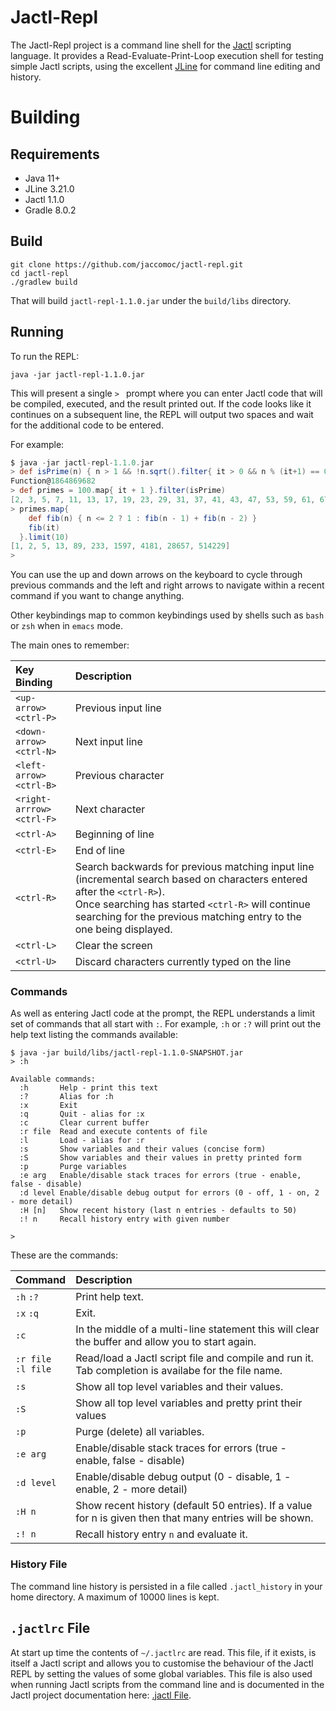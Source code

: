 # Jactl-Repl

The Jactl-Repl project is a command line shell for the [Jactl](https://github.com/jaccomoc/jactl) scripting
language.
It provides a Read-Evaluate-Print-Loop execution shell for testing simple Jactl scripts, using the excellent
[JLine](https://github.com/jline/jline3) for command line editing and history.

# Building

## Requirements

* Java 11+
* JLine 3.21.0
* Jactl 1.1.0
* Gradle 8.0.2

## Build

```shell
git clone https://github.com/jaccomoc/jactl-repl.git
cd jactl-repl
./gradlew build
```

That will build `jactl-repl-1.1.0.jar` under the `build/libs` directory.

## Running

To run the REPL:
```shell
java -jar jactl-repl-1.1.0.jar
```

This will present a single `> ` prompt where you can enter Jactl code that will be compiled, executed, and the
result printed out.
If the code looks like it continues on a subsequent line, the REPL will output two spaces and wait for the additional
code to be entered.

For example:
```groovy
$ java -jar jactl-repl-1.1.0.jar
> def isPrime(n) { n > 1 && !n.sqrt().filter{ it > 0 && n % (it+1) == 0 } }
Function@1864869682
> def primes = 100.map{ it + 1 }.filter(isPrime)
[2, 3, 5, 7, 11, 13, 17, 19, 23, 29, 31, 37, 41, 43, 47, 53, 59, 61, 67, 71, 73, 79, 83, 89, 97]
> primes.map{
    def fib(n) { n <= 2 ? 1 : fib(n - 1) + fib(n - 2) }
    fib(it)
  }.limit(10)
[1, 2, 5, 13, 89, 233, 1597, 4181, 28657, 514229]
>
```

You can use the up and down arrows on the keyboard to cycle through previous commands and the left and right arrows
to navigate within a recent command if you want to change anything.

Other keybindings map to common keybindings used by shells such as `bash` or `zsh` when in `emacs` mode.

The main ones to remember:

| Key Binding                      | Description                                                                                                                                                                                                                                            |
|:---------------------------------|:-------------------------------------------------------------------------------------------------------------------------------------------------------------------------------------------------------------------------------------------------------|
| `<up-arrow>`<br/>`<ctrl-P>`      | Previous input line                                                                                                                                                                                                                                    |
| `<down-arrow>`<br/>`<ctrl-N>`    | Next input line
| `<left-arrow>`<br/>`<ctrl-B>`    | Previous character
| `<right-arrrow>`<br/>`<ctrl-F>`  | Next character
| `<ctrl-A>`                       | Beginning of line                                                                                                                                                                                                                                      |
 | `<ctrl-E>`                       | End of line                                                                                                                                                                                                                                            |
| `<ctrl-R>`                       | Search backwards for previous matching input line (incremental search based on characters entered after the `<ctrl-R>`).<br/>Once searching has started `<ctrl-R>` will continue searching for the previous matching entry to the one being displayed. |
 | `<ctrl-L>`                       | Clear the screen                                                                                                                                                                                                                                       | 
 | `<ctrl-U>`                       | Discard characters currently typed on the line                                                                                                                                                                                                         |

### Commands

As well as entering Jactl code at the prompt, the REPL understands a limit set of commands that all start with `:`.
For example, `:h` or `:?` will print out the help text listing the commands available:
```
$ java -jar build/libs/jactl-repl-1.1.0-SNAPSHOT.jar
> :h

Available commands:
  :h       Help - print this text
  :?       Alias for :h
  :x       Exit
  :q       Quit - alias for :x
  :c       Clear current buffer
  :r file  Read and execute contents of file
  :l       Load - alias for :r
  :s       Show variables and their values (concise form)
  :S       Show variables and their values in pretty printed form
  :p       Purge variables
  :e arg   Enable/disable stack traces for errors (true - enable, false - disable)
  :d level Enable/disable debug output for errors (0 - off, 1 - on, 2 - more detail)
  :H [n]   Show recent history (last n entries - defaults to 50)
  :! n     Recall history entry with given number

>
```

These are the commands:

| Command                  | Description                                                                                               |
|:-------------------------|:----------------------------------------------------------------------------------------------------------|
| `:h` `:?`                | Print help text.                                                                                          |
| `:x` `:q`                | Exit.                                                                                                     |
| `:c`                     | In the middle of a multi-line statement this will clear the buffer and allow you to start again.          |
| `:r file`<br/> `:l file` | Read/load a Jactl script file and compile and run it. Tab completion is availabe for the file name.       |
| `:s`                     | Show all top level variables and their values.                                                            |
 | `:S`                     | Show all top level variables and pretty print their values                                                |
 | `:p`                     | Purge (delete) all variables.                                                                             |
| `:e arg`                 | Enable/disable stack traces for errors (true - enable, false - disable)                                   |
| `:d level`               | Enable/disable debug output (0 - disable, 1 - enable, 2 - more detail)                                    |
 | `:H n`                   | Show recent history (default 50 entries). If a value for n is given then that many entries will be shown. |
 | `:! n`                   | Recall history entry `n` and evaluate it.                                                                 |

### History File

The command line history is persisted in a file called `.jactl_history` in your home directory.
A maximum of 10000 lines is kept.

## `.jactlrc` File

At start up time the contents of `~/.jactlrc` are read.
This file, if it exists, is itself a Jactl script and allows you to customise the behaviour of the Jactl REPL
by setting the values of some global variables.
This file is also used when running Jactl scripts from the command line and is documented in the Jactl project
documentation here: [.jactl File](https://github.com/jaccomoc/jactl/pages/command-line-scripts.html#.jactl-file).
